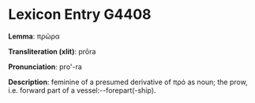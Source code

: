 # Lexicon Entry G4408

**Lemma**: πρῶρα

**Transliteration (xlit)**: prōra

**Pronunciation**: pro'-ra

**Description**:
feminine of a presumed derivative of πρό as noun; the prow, i.e. forward part of a vessel:--forepart(-ship).
